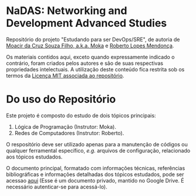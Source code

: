 # NaDAS: Networking and Development Advanced Studies

Repositório do projeto "Estudando para ser DevOps/SRE", de autoria de [Moacir da Cruz Souza Filho, a.k.a. Moka](https://github.com/moacirsouza) e [Roberto Lopes Mendonça](https://github.com/robertolopesmendonca).

Os materiais contidos aqui, exceto quando expressamente indicado o contrário, foram criados pelos autores e são de suas respectivas propriedades intelectuais. A utilização deste conteúdo fica restrita sob os termos da [Licença MIT associada ao repositório](https://github.com/moacirsouza/nadas/blob/master/LICENSE).

# Do uso do Repositório

Este projeto é composto do estudo de dois tópicos principais:

1. Lógica de Programação (Instrutor: Moka).
2. Redes de Computadores (Instrutor: Roberto).

O respositório deve ser utilizado apenas para a manutenção de códigos ou qualquer ferramental específico, _e.g._ arquivos de configuração, relacionado aos tópicos estudados.

O documento principal, formatado com informações técnicas, referências bibliográficas e informações detalhadas dos tópicos estudados, pode ser acessao [aqui](https://docs.google.com/document/d/1xYa8GyP1_gE6QiAzuJkoPgP3zywaXRNtfOKLpRqNK94/edit?usp=sharing) (Esse é um documento privado, mantido no Google Drive. É necessário autenticar-se para acessá-lo).
